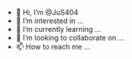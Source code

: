 - 👋 Hi, I’m @JuS404
- 👀 I’m interested in ...
- 🌱 I’m currently learning ...
- 💞️ I’m looking to collaborate on ...
- 📫 How to reach me ...

<!---
JuS404/JuS404 is a ✨ special ✨ repository because its `README.md` (this file) appears on your GitHub profile.
You can click the Preview link to take a look at your 
